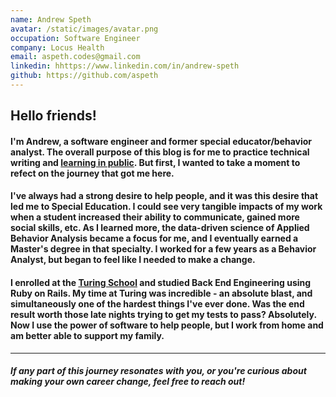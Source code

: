 ```yaml
---
name: Andrew Speth
avatar: /static/images/avatar.png
occupation: Software Engineer
company: Locus Health
email: aspeth.codes@gmail.com
linkedin: hhttps://www.linkedin.com/in/andrew-speth
github: https://github.com/aspeth
---
```


## Hello friends!

#### I'm Andrew, a software engineer and former special educator/behavior analyst. The overall purpose of this blog is for me to practice technical writing and [learning in public](https://www.swyx.io/learn-in-public). But first, I wanted to take a moment to refect on the journey that got me here.

#### I've always had a strong desire to help people, and it was this desire that led me to Special Education. I could see very tangible impacts of my work when a student increased their ability to communicate, gained more social skills, etc. As I learned more, the data-driven science of Applied Behavior Analysis became a focus for me, and I eventually earned a Master's degree in that specialty. I worked for a few years as a Behavior Analyst, but began to feel like I needed to make a change.

#### I enrolled at the [Turing School](https://turing.edu/) and studied Back End Engineering using Ruby on Rails. My time at Turing was incredible - an absolute blast, and simultaneously one of the hardest things I've ever done. Was the end result worth those late nights trying to get my tests to pass? **Absolutely.** Now I use the power of software to help people, but I work from home and am better able to support my family.

---

##### If any part of this journey resonates with you, or you're curious about making your own career change, feel free to reach out!
